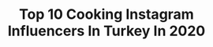 ---
title: Top 10 Cooking Instagram Influencers In Turkey In 2020
description: >-
  Find top cooking Instagram influencers in Turkey in 2020. Most popular hashtags: #evdekal #cooking #breakfast #istanbul.
platform: Instagram
profiles:
  - username: "zetfashion"
    fullname: >-
      Zuhal Okcu Özden
    location: "Turkey"
    followers: 65314
    engagement: 631
    commentsToLikes: 0.398714
    id: ckaoyf98wh9yi0i783htgm9g0
    verified: false
    hashtags: "#zetmutfakta, #summer, #summertime"
  - username: "ayiyemegi"
    fullname: >-
      Ayı Yemeği ®
    location: "Turkey"
    followers: 72112
    engagement: 189
    commentsToLikes: 0.029691
    id: ckaoxtwjjeqdz0i78y9p5w9h1
    verified: false
    hashtags: "#ramazanbayram, #pirinc, #camplife, #repost"
  - username: "onurollstyle"
    fullname: >-
      Onur Erol | #EvdeKal
    location: "Turkey"
    followers: 77088
    engagement: 119
    commentsToLikes: 0.033489
    id: ck5c9w0ggc8bi0i11ualspo6l
    verified: false
    hashtags: "#iorestoacasa, #tuttoandr, #stayathome, #staiacasa"
  - username: "nurdangurel"
    fullname: >-
      𝐍𝐮𝐫𝐝𝐚𝐧 𝐆𝐮̈𝐫𝐞𝐥 𝐀𝐜̧𝐢𝐤𝐞𝐥 🧿
    location: "Turkey"
    followers: 11299
    engagement: 1780
    commentsToLikes: 0.055168
    id: ck13cmw5k14xl0i19nk97jkj8
    verified: false
    hashtags: "#food, #smoothie, #strawberry, #instatravel"
  - username: "onalfusun"
    fullname: >-
      Fusun Onal
    location: "Turkey"
    followers: 51073
    engagement: 266
    commentsToLikes: 0.057219
    id: ck14jr5yvlrjd0i1935hoqwr4
    verified: false
    hashtags: "#dailywalks, #ripmymom, #summerof2019, #stayathome"
  - username: "dogadakiyabanci"
    fullname: >-
      Emrah KOÇER
    location: "Turkey"
    followers: 38388
    engagement: 230
    commentsToLikes: 0.170821
    id: ck6u4fpdr3g8s0j71r2fpztq4
    verified: false
    hashtags: "#foodporn, #evdehayatvar, #camping, #camprail"
  - username: "annie_in_newyork"
    fullname: >-
      Minyoung, Annie 🇰🇷🇱🇷
    location: "Turkey"
    followers: 5573
    engagement: 968
    commentsToLikes: 0.042009
    id: ck0w399crs86r0i19qixxe4xy
    verified: false
    hashtags: "#school, #friends, #3am, #monstera"
  - username: "bella_in_"
    fullname: >-
      Agnès
    location: "Turkey"
    followers: 111220
    engagement: 249
    commentsToLikes: 0.028093
    id: ck0u1narxxd310i1961g2s3dg
    verified: false
    hashtags: "#aidmubarak, #eidoutfit, #family, #goodmorning"
  - username: "journey_try"
    fullname: >-
      
    location: "Turkey"
    followers: 4135
    engagement: 1938
    commentsToLikes: 0.052539
    id: ck8t52bo08lf80j78crljzmbl
    verified: false
    hashtags: "#memories, #perfections, #roadto, #travellover"
  - username: "sali_travel"
    fullname: >-
      sali_travel
    location: "Turkey"
    followers: 4534
    engagement: 1759
    commentsToLikes: 0.267420
    id: ck9wgo1gau8020j78dfcfuofi
    verified: false
    hashtags: "#blogger, #fog, #sali, #travellers"
---